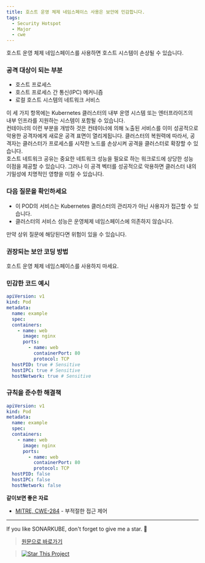 ```yaml
---
title: 호스트 운영 체제 네임스페이스 사용은 보안에 민감합니다.
tags:
  - Security Hotspot
  - Major
  - cwe
---
```


호스트 운영 체제 네임스페이스를 사용하면 호스트 시스템이 손상될 수 있습니다.

### 공격 대상이 되는 부분

- 호스트 프로세스
- 호스트 프로세스 간 통신(IPC) 메커니즘
- 로컬 호스트 시스템의 네트워크 서비스

이 세 가지 항목에는 Kubernetes 클러스터의 내부 운영 시스템 또는 엔터프라이즈의 내부 인프라를 지원하는 시스템이 포함될 수 있습니다.  
컨테이너의 이런 부분을 개방하 것은 컨테이너에 의해 노출된 서비스를 이미 성공적으로 악용한 공격자에게 새로운 공격 표면이 열리게됩니다.
클러스터의 복원력에 따라서, 공격자는 클러스터가 프로세스를 시작한 노드를 손상시켜 공격을 클러스터로 확장할 수 있습니다.  
호스트 네트워크 공유는 중요한 네트워크 성능을 필요로 하는 워크로드에 상당한 성능 이점을 제공할 수 있습니다. 그러나 이 공격 벡터를 성공적으로 악용하면 클러스터 내의 기밀성에 치명적인 영향을 미칠 수 있습니다.

### 다음 질문을 확인하세요

- 이 POD의 서비스는 Kubernetes 클러스터의 관리자가 아닌 사용자가 접근할 수 있습니다.
- 클러스터의 서비스 성능은 운영체제 네임스페이스에 의존하지 않습니다.

만약 상위 질문에 해당된다면 위험이 있을 수 있습니다.

### 권장되는 보안 코딩 방법

호스트 운영 체제 네임스페이스를 사용하지 마세요.

### 민감한 코드 예시

```yaml
apiVersion: v1
kind: Pod
metadata:
  name: example
  spec:
  containers:
    - name: web
      image: nginx
      ports:
        - name: web
          containerPort: 80
          protocol: TCP
  hostPID: true # Sensitive
  hostIPC: true # Sensitive
  hostNetwork: true # Sensitive
```

### 규칙을 준수한 해결책

```yaml
apiVersion: v1
kind: Pod
metadata:
  name: example
  spec:
  containers:
    - name: web
      image: nginx
      ports:
        - name: web
          containerPort: 80
          protocol: TCP
  hostPID: false
  hostIPC: false
  hostNetwork: false
```

**같이보면 좋은 자료**

- [MITRE, CWE-284](https://cwe.mitre.org/data/definitions/284.html) - 부적절한 접근 제어

---

If you like SONARKUBE, don't forget to give me a star. :star2:

> [원문으로 바로가기](https://rules.sonarsource.com/kubernetes/RSPEC-6431)

> [![Star This Project](https://img.shields.io/github/stars/kantabile/sonarkube.svg?label=Stars&style=social)](https://github.com/kantabile/sonarkube)
